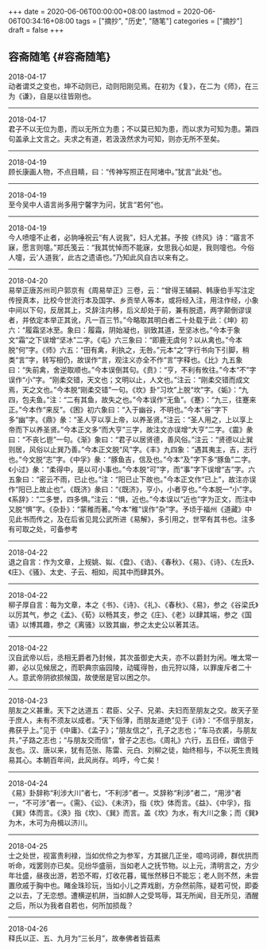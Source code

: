 +++
date = 2020-06-06T00:00:00+08:00
lastmod = 2020-06-06T00:34:16+08:00
tags = ["摘抄", "历史", "随笔"]
categories = ["摘抄"]
draft = false
+++

## 容斋随笔 {#容斋随笔}

2018-04-17  
动者谓爻之变也，坤不动则已，动则阳刚见焉。在初为《复》，在二为《师》，在三为《谦》，自是以往皆刚也。  

---

2018-04-17  
君子不以无位为患，而以无所立为患；不以莫已知为患，而以求为可知为患。第四句盖承上文言之。夫求之有道，若汲汲然求为可知，则亦无所不至矣。  

---

2018-04-19  
顾长康画人物，不点目睛，曰：“传神写照正在阿堵中。”犹言“此处”也。  

---

2018-04-19  
至今吴中人语言尚多用宁馨字为问，犹言“若何”也。  

---

2018-04-19  
今人喷嚏不止者，必豿唾祝云“有人说我”，妇人尤甚。予按《终风》诗：“寤言不寐，愿言则嚏。”郑氏笺云：“我其忧悼而不能寐，女思我心如是，我则嚏也。今俗人嚏，云‘人道我’，此古之遗语也。”乃知此风自古以来有之。  

---

2018-04-20  
易举正唐苏州司户郭京有《周易举正》三卷，云：“曾得王辅嗣、韩康伯手写注定传授真本，比校今世流行本及国学、乡贡举人等本，或将经入注，用注作经，小象中间以下句，反居其上，爻辞注内移，后义却处于前，兼有脱遗，两字颠倒谬误者，并依定本举正其讹，凡一百三节。”今略取其明白者二十处载于此：《坤》初六：“履霜坚冰至。象曰：履霜，阴始凝也，驯致其道，至坚冰也。”今本于象文“霜”之下误增“坚冰”二字。《屯》六三象曰：“即鹿无虞何？以从禽也。”今本脱“何”字。《师》六五：“田有禽，利执之，无咎。”元本“之”字行书向下引脚，稍类“言”字，转写相仍，故误作“言，观注义亦全不作“言”字释也。《比》九五象曰：“失前禽，舍逆取顺也。”今本误倒其句。《贲》：“亨，不利有攸往。”今本“不”字误作“小”字。“刚柔交错，天文也；文明以止，人文也。”注云：“刚柔交错而成文焉，天之文也。”今本脱“刚柔交错”一句。《坎》卦“习坎”上脱“坎”字。《姤》：“九四，包夫鱼。”注：“二有其鱼，故失之也。”今本误作“无鱼”。《蹇》：“九三，往蹇来正。”今本作“来反”。《困》初六象曰：“入于幽谷，不明也。”今本“谷”字下多“幽”字。《鼎》彖：“圣人亨以享上帝，以养圣贤。”注云：“圣人用之，上以享上帝而下以养圣贤。”今本正文多“而大亨”三字，故注文亦误增“大亨”二字。《震》彖曰：“不丧匕鬯”一句。《渐》象曰：“君子以居贤德，善风俗。”注云：“贤德以止巽则居，风俗以止巽乃善。”今本正文脱“风”字。《丰》九四象：“遇其夷主，吉，志行也。”今文脱“志”字。《中孚》彖：“豚鱼吉，信及也。”今本“及”字下多“豚鱼”二字。《小过》彖：“柔得中，是以可小事也。”今本脱“可”字，而“事”字下误增“吉”字。六五象曰：“密云不雨，已止也。”注：“阳已止下故也。”今本正文作“已上”，故注亦误作“阳已上故止也”。《既济》彖曰：“《既济》，亨小，小者亨也。”今本脱一“小”字。《系辞》：“二多誉，四多惧。”注云：“惧，近也。”今本误以“近也”字为正文，而注中又脱“惧”字。《杂卦》：“蒙稚而著。”今本“稚”误作“杂”字。予顷于福州《道藏》中见此书而传之，及在后省见晁公武所进《易解》，多引用之，世罕有其书也。注多有可取之处，可备参考  

---

2018-04-22  
退之自言：作为文章，上规姚、姒、《盘》、《诰》、《春秋》、《易》、《诗》、《左氏》、《庄》、《骚》、太史、子云、相如，闳其中而肆其外。  

---

2018-04-22  
柳子厚自言：每为文章，本之《书》、《诗》、《礼》、《春秋》、《易》，参之《谷梁氏》以厉其气，参之《孟》、《荀》以畅其支，参之《庄》、《老》以肆其端，参之《国语》以博其趣，参之《离骚》以致其幽，参之太史公以著其洁。  

---

2018-04-22  
汉自武帝以后，丞相无爵者乃封候，其次虽御史大夫，亦不以爵封为闲。唯太常一卿，必以见候居之，而职典宗庙园陵，动辄得咎，由元狩以降，以罪废斥者二十人。意武帝阴欲损候国，故使居是官以困之尔。  

---

2018-04-23  
朋友之义甚重。天下之达道五：君臣、父子、兄弟、夫妇而至朋友之交。故天子至于庶人，未有不须友以成者。“天下俗薄，而朋友道绝”见于《诗》：“不信乎朋友，弗获乎上。”见于《中庸》、《孟子》；“朋友信之”，孔子之志也；“车马衣裘，与朋友共，”子路之志也；“与朋友交而信”，曾子之志也。《周礼》六行，五日任，谓信于友也。汉、唐以来，犹有范张、陈雷、元白、刘柳之徒，始终相与，不以死生贵贱易其心。本朝百年间，此风尚存。呜呼，今亡矣！  

---

2018-04-24  
《易》卦辞称“利涉大川”者七，“不利涉”者一。爻辞称“利涉”者二，“用涉”者一，“不可涉”者一。《需》、《讼》、《未济》，指《坎》体而言。《益》、《中孚》，指《巽》体而言。《涣》指《坎》、《巽》而言。盖《坎》为水，有大川之象；而《巽》为木，木可为舟楫以济川。  

---

2018-04-25  
士之处世，视富贵利禄，当如优伶之为参军，方其据几正坐，噫呜诃禘，群优拱而听命，戏罢则亦已矣。见纷华盛丽，当如老人之抚节物。以上元，清明言之，方少年壮盛，昼夜出游，若恐不暇，灯收花暮，辄怅然移日不能忘；老人则不然，未尝置欣戚于胸中也。睹金珠珍玩，当如小儿之弄戏剧，方杂然前陈，疑若可悦，即委之以去，了无恋想。遭横逆机阱，当如醉人之受骂辱，耳无所闻，目无所见，酒醒之后，所以为我者自若也，何所加损哉？  

---

2018-04-26  
释氏以正、五、九月为“三长月”，故奉佛者皆菇素
